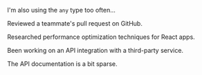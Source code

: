 I'm also using the `any` type too often...

Reviewed a teammate's pull request on GitHub.

Researched performance optimization techniques for React apps.

Been working on an API integration with a third-party service.

The API documentation is a bit sparse.